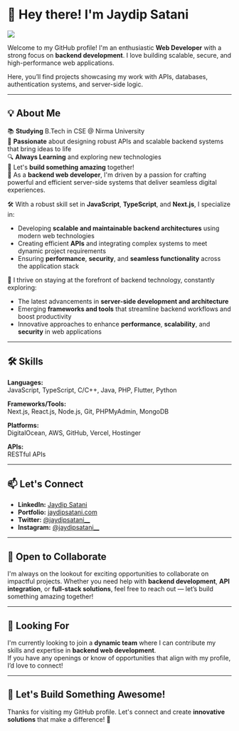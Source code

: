 # 👋 Hey there! I'm Jaydip Satani        <a href="https://razorpay.me/@jaydipsatani" target="_blank">
  <img src="https://img.shields.io/badge/Buy%20Me%20a%20Chai-%E2%98%95-orange?style=for-the-badge" />
</a>

Welcome to my GitHub profile! I'm an enthusiastic **Web Developer** with a strong focus on **backend development**. I love building scalable, secure, and high-performance web applications.

Here, you’ll find projects showcasing my work with APIs, databases, authentication systems, and server-side logic.

---

## 💡 About Me

📚 **Studying** B.Tech in CSE @ Nirma University  
🌟 **Passionate** about designing robust APIs and scalable backend systems that bring ideas to life  
🔍 **Always Learning** and exploring new technologies  
📱 Let's **build something amazing** together!  
🚀 As a **backend web developer**, I'm driven by a passion for crafting powerful and efficient server-side systems that deliver seamless digital experiences.

🛠️ With a robust skill set in **JavaScript**, **TypeScript**, and **Next.js**, I specialize in:
- Developing **scalable and maintainable backend architectures** using modern web technologies  
- Creating efficient **APIs** and integrating complex systems to meet dynamic project requirements  
- Ensuring **performance**, **security**, and **seamless functionality** across the application stack

🌟 I thrive on staying at the forefront of backend technology, constantly exploring:
- The latest advancements in **server-side development and architecture**  
- Emerging **frameworks and tools** that streamline backend workflows and boost productivity  
- Innovative approaches to enhance **performance**, **scalability**, and **security** in web applications

---

## 🛠️ Skills

**Languages:**  
JavaScript, TypeScript, C/C++, Java, PHP, Flutter, Python  

**Frameworks/Tools:**  
Next.js, React.js, Node.js, Git, PHPMyAdmin, MongoDB  

**Platforms:**  
DigitalOcean, AWS, GitHub, Vercel, Hostinger  

**APIs:**  
RESTful APIs  

---

## 📫 Let's Connect

- **LinkedIn:** [Jaydip Satani](https://www.linkedin.com/in/jaydip-satani/)  
- **Portfolio:** [jaydipsatani.com](https://www.jaydipsatani.com/)  
- **Twitter:** [@jaydipsatani__](https://x.com/jaydipsatani__)  
- **Instagram:** [@jaydipsatani__](https://www.instagram.com/jaydipsatani__/)  

---

## 💬 Open to Collaborate

I'm always on the lookout for exciting opportunities to collaborate on impactful projects. Whether you need help with **backend development**, **API integration**, or **full-stack solutions**, feel free to reach out — let’s build something amazing together!

---

## 📝 Looking For

I'm currently looking to join a **dynamic team** where I can contribute my skills and expertise in **backend web development**.  
If you have any openings or know of opportunities that align with my profile, I’d love to connect!

---

## 🚀 Let's Build Something Awesome!

Thanks for visiting my GitHub profile. Let's connect and create **innovative solutions** that make a difference! 🚀
